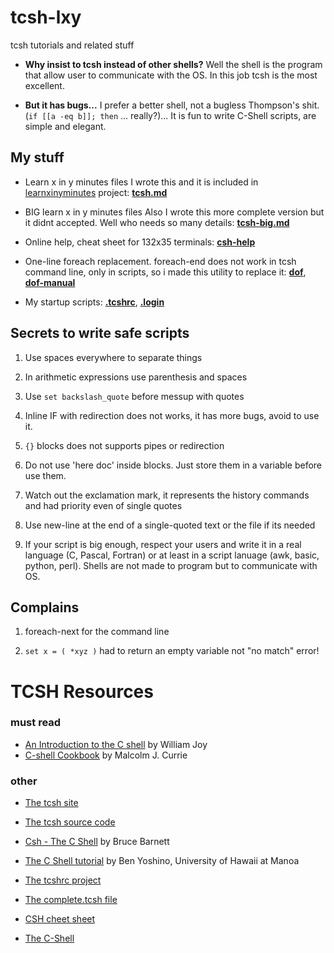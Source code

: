 # tcsh-lxy
tcsh tutorials and related stuff

* **Why insist to tcsh instead of other shells?**
  Well the shell is the program that allow user to communicate with the OS.
  In this job tcsh is the most excellent.

* **But it has bugs...**
  I prefer a better shell, not a bugless Thompson's shit. (`if [[a -eq b]]; then` ... really?)...
  It is fun to write C-Shell scripts, are simple and elegant.

## My stuff

* Learn x in y minutes files
I wrote this and it is included in [learnxinyminutes](https://learnxinyminutes.com/) project: 
[**tcsh.md**](https://github.com/nereusx/tcsh-lxy/blob/master/tcsh.md)

* BIG learn x in y minutes files
Also I wrote this more complete version but it didnt accepted.
Well who needs so many details: 
[**tcsh-big.md**](https://github.com/nereusx/tcsh-lxy/blob/master/tcsh-big.md)

* Online help, cheat sheet for 132x35 terminals:
[**csh-help**](https://github.com/nereusx/tcsh-lxy/blob/master/csh-help)

* One-line foreach replacement. foreach-end does not work in tcsh command line, only in scripts,
so i made this utility to replace it: 
[**dof**](https://github.com/nereusx/unix-utils/tree/master/dof),
[**dof-manual**](https://github.com/nereusx/unix-utils/blob/master/dof/dof.pdf)

* My startup scripts: [**.tcshrc**](https://github.com/nereusx/dotfiles/blob/master/.tcshrc), [**.login**](https://github.com/nereusx/dotfiles/blob/master/.login)

## Secrets to write safe scripts

1. Use spaces everywhere to separate things

1. In arithmetic expressions use parenthesis and spaces

1. Use `set backslash_quote` before messup with quotes

1. Inline IF with redirection does not works, it has more bugs, avoid to use it.

1. `{}` blocks does not supports pipes or redirection

1. Do not use 'here doc' inside blocks. Just store them in a variable before use them.

1. Watch out the exclamation mark, it represents the history commands and had priority even of single quotes

1. Use new-line at the end of a single-quoted text or the file if its needed

1. If your script is big enough, respect your users and write it in a real language (C, Pascal, Fortran) or at least in a script
lanuage (awk, basic, python, perl). Shells are not made to program but to communicate with OS.

## Complains

1. foreach-next for the command line

2. `set x = ( *xyz )` had to return an empty variable not "no match" error!

# TCSH Resources

### must read
* [An Introduction to the C shell](https://docs.freebsd.org/44doc/usd/04.csh/paper.pdf) by William Joy
* [C-shell Cookbook](http://starlink.eao.hawaii.edu/devdocs/sc4.pdf) by Malcolm J. Currie

### other
* [The tcsh site](http://tcsh.org)
* [The tcsh source code](https://github.com/tcsh-org/tcsh)
* [Csh - The C Shell](https://www.grymoire.com/Unix/Csh.html) by Bruce Barnett
* [The C Shell tutorial](http://web.eng.hawaii.edu/Tutor/csh.html) by Ben Yoshino, University of Hawaii at Manoa
* [The tcshrc project](https://sourceforge.net/projects/tcshrc/)
* [The complete.tcsh file](https://github.com/tcsh-org/tcsh/blob/master/complete.tcsh)

* [CSH cheet sheet](http://www.geol.lsu.edu/jlorenzo/ReflectSeismol/labs/unix-cheatsheet.pdf)
* [The C-Shell](https://www2.cs.duke.edu/csl/docs/csh.html)

